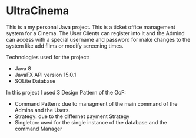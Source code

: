 # UltraCinema
This is a my personal Java project.
This is a ticket office management system for a Cinema.
The User Clients can register into it and the Admind can access with a special username and password for make changes to the system like add films or modify screening times.

Technologies used for the project:
- Java 8
- JavaFX API version 15.0.1
- SQLite Database

In this project I used 3 Design Pattern of the GoF:
- Command Pattern: due to managment of the main command of the Admins and the Users.
- Strategy: due to the differnet payment Strategy
- Singleton: used for the single instance of the database and the command Manager
